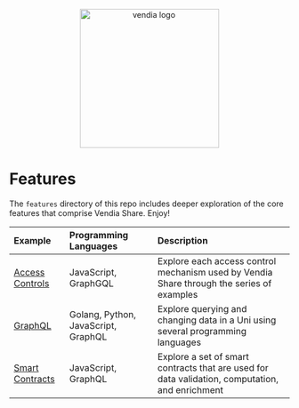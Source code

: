 <p align="center">
  <a href="https://vendia.net/">
    <img src="https://www.vendia.net/images/logo/black.svg" alt="vendia logo" width="250px">
  </a>
</p>

# Features
The `features` directory of this repo includes deeper exploration of the core features that comprise Vendia Share. Enjoy!

| Example | Programming Languages | Description |
|:---------|:---------|:---------|
| [Access Controls](share/access-controls/README.md) | JavaScript, GraphGQL| Explore each access control mechanism used by Vendia Share through the series of examples |
| [GraphQL](share/graphql/README.md) | Golang, Python, JavaScript, GraphQL | Explore querying and changing data in a Uni using several programming languages | 
| [Smart Contracts](share/smart-contracts/README.md) | JavaScript, GraphQL | Explore a set of smart contracts that are used for data validation, computation, and enrichment |

